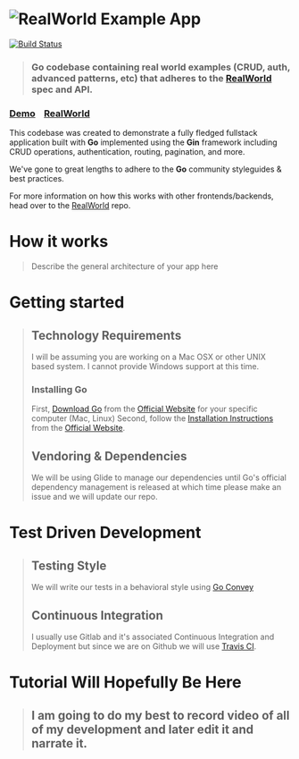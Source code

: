 # ![RealWorld Example App](go-realworld-logo.png)

[![Build Status](https://travis-ci.org/guillaumemaka/realworld-starter-kit-go-gin.svg?branch=master)](https://travis-ci.org/guillaumemaka/realworld-starter-kit-go-gin)

> ### Go codebase containing real world examples (CRUD, auth, advanced patterns, etc) that adheres to the [RealWorld](https://github.com/gothinkster/realworld-example-apps) spec and API.


### [Demo]()&nbsp;&nbsp;&nbsp;&nbsp;[RealWorld](https://github.com/gothinkster/realworld)


This codebase was created to demonstrate a fully fledged fullstack application built with **Go** implemented using the **Gin** framework including CRUD operations, authentication, routing, pagination, and more.

We've gone to great lengths to adhere to the **Go** community styleguides & best practices.

For more information on how this works with other frontends/backends, head over to the [RealWorld](https://github.com/gothinkster/realworld) repo.


# How it works

> Describe the general architecture of your app here

# Getting started

> ## Technology Requirements
> I will be assuming you are working on a Mac OSX or other UNIX based system. I cannot provide Windows support at this time.
> ### Installing Go
> First, [Download Go](https://golang.org/dl/) from the [Official Website](https://golang.org/dl/) for your specific computer (Mac, Linux)
> Second, follow the [Installation Instructions](https://golang.org/doc/install) from the [Official Website](https://golang.org/doc/install).
> ## Vendoring & Dependencies
> We will be using Glide to manage our dependencies until Go's official dependency management is released at which time please make an issue and we will update our repo.


# Test Driven Development

> ## Testing Style
> We will write our tests in a behavioral style using [Go Convey](https://github.com/smartystreets/goconvey)
> ## Continuous Integration
> I usually use Gitlab and it's associated Continuous Integration and Deployment but since we are on Github we will use [Travis CI](https://travis-ci.org).


# Tutorial Will Hopefully Be Here

> ## I am going to do my best to record video of all of my development and later edit it and narrate it.
